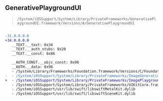 ## GenerativePlaygroundUI

> `/System/iOSSupport/System/Library/PrivateFrameworks/GenerativePlaygroundUI.framework/Versions/A/GenerativePlaygroundUI`

```diff

-31.0.0.0.0
+34.0.0.0.0
   __TEXT.__text: 0x34
   __TEXT.__auth_stubs: 0x20
   __TEXT.__const: 0x86

   __AUTH_CONST.__objc_const: 0x90
   __AUTH.__data: 0x98
   - /System/Library/Frameworks/Foundation.framework/Versions/C/Foundation
-  - /System/iOSSupport/System/Library/PrivateFrameworks/ImageGenerationUI.framework/Versions/A/ImageGenerationUI
+  - /System/iOSSupport/System/Library/PrivateFrameworks/ImagePlayground.framework/Versions/A/ImagePlayground
   - /System/iOSSupport/System/Library/PrivateFrameworks/UIKitCore.framework/Versions/A/UIKitCore
   - /System/iOSSupport/usr/lib/swift/libswiftMetalKit.dylib
   - /System/iOSSupport/usr/lib/swift/libswiftSceneKit.dylib

```
